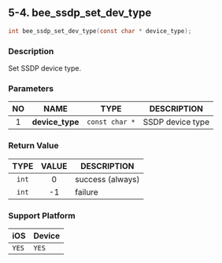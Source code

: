 ## 5-4. bee_ssdp_set_dev_type

```c
int bee_ssdp_set_dev_type(const char * device_type);
```

### Description

Set SSDP device type.

### Parameters

| NO | NAME | TYPE | DESCRIPTION |
| :--: | -- | -- | -- |
| 1 | **device_type** | `const char *` | SSDP device type |

### Return Value

| TYPE | VALUE | DESCRIPTION |
| :--: | :--: | -- |
| `int` | 0 | success (always) |
| `int` | -1 | failure |

### Support Platform

| iOS | Device |
| -- | -- |
| `YES` | `YES` |
